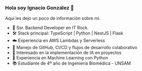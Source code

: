 ### Hola soy Ignacio González 👋

<!--
**Nachoo98/Nachoo98** is a ✨ _special_ ✨ repository because its `README.md` (this file) appears on your GitHub profile.
¡¡Bienvenidos a mi perfil de GitHub!!
-->
Aquí les dejo un poco de información sobre mí.

- 💼 Ssr. Backend Developer en IT Rock.
- 🛠️ Stack principal: TypeScript | Python | NestJS | Flask
- ☁️ Experiencia en AWS Lambdas y Serverless
- 🐙 Manejo de GitHub, CI/CD y flujos de desarrollo colaborativo
- 🤖 Interesado en la implementación de IA en proyectos
- 🐍 Experiencia en Machine Learning con Python
- 📚 Estudiante de 4º año de Ingeniería Biomédica - UNSAM

